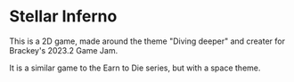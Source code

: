 # Stellar Inferno

This is a 2D game, made around the theme "Diving deeper" and creater for Brackey's 2023.2 Game Jam.

It is a similar game to the Earn to Die series, but with a space theme.
